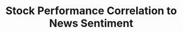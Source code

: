 ---
title: "Stock Performance Correlation to News Sentiment"
year: "2024"
description: "This project automates the analysis of financial news sentiment and its impact on markets using advanced NLP techniques, providing insights that can guide investment decisions."
image: "/projects/News Sentiment Correlation Charts.gif"
projectUrl: "https://github.com/shreyashguptas/News_sentiment_correlation_project"
technologies: ["Data Analysis", "Finance", "Python"]
--- 